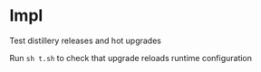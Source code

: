 # Impl

Test distillery releases and hot upgrades

Run `sh t.sh` to check that upgrade reloads runtime configuration
